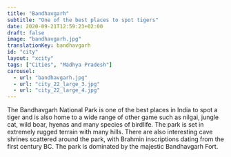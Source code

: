 ```yaml
---
title: "Bandhavgarh"
subtitle: "One of the best places to spot tigers"
date: 2020-09-21T12:59:23+02:00
draft: false
image: "bandhavgarh.jpg"
translationKey: bandhavgarh
id: "city"
layout: "xcity" 
tags: ["Cities", "Madhya Pradesh"] 
carousel:
  - url: "bandhavgarh.jpg"
  - url: "city_22_large_3.jpg"
  - url: "city_22_large_4.jpg"
---
```


The Bandhavgarh National Park is one of the best places in India to spot a tiger and is also home to a wide range of other game such as nilgai, jungle cat, wild boar, hyenas and many species of birdlife. The park is set in extremely rugged terrain with many hills. There are also interesting cave shrines scattered around the park, with Brahmin inscriptions dating from the first century BC. The park is dominated by the majestic Bandhavgarh Fort.